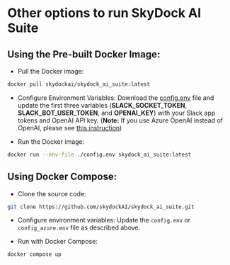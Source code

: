 # Other options to run SkyDock AI Suite

## Using the Pre-built Docker Image:
- Pull the Docker image:
```bash
docker pull skydockai/skydock_ai_suite:latest
```

- Configure Environment Variables: Download the [config.env](config.env) file and update the first three variables (**SLACK_SOCKET_TOKEN**, **SLACK_BOT_USER_TOKEN**, and **OPENAI_KEY**) with your Slack app tokens and OpenAI API key.
  (**Note:** If you use Azure OpenAI instead of OpenAI, please see [this instruction](instruction_for_azure_openai.md))

- Run the Docker image:
```bash
docker run --env-file ./config.env skydock_ai_suite:latest
```

## Using Docker Compose:
- Clone the source code:
```bash
git clone https://github.com/skydockAI/skydock_ai_suite.git
```

- Configure environment variables: Update the `config.env` or `config_azure.env` file as described above.

- Run with Docker Compose: 
```bash
docker compose up
```